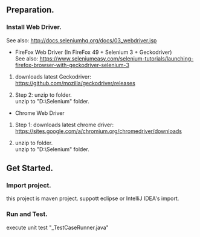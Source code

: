 ## Preparation.

### Install Web Driver.  
See also: http://docs.seleniumhq.org/docs/03_webdriver.jsp

- FireFox Web Driver (In FireFox 49 + Selenium 3 + Geckodriver)  
See also: https://www.seleniumeasy.com/selenium-tutorials/launching-firefox-browser-with-geckodriver-selenium-3  

1. downloads latest Geckodriver:  
   https://github.com/mozilla/geckodriver/releases  

2. Step 2: unzip to folder.  
   unzip to "D:\Selenium\" folder.

- Chrome Web Driver  

1. Step 1: downloads latest chrome driver:  
https://sites.google.com/a/chromium.org/chromedriver/downloads  

2. unzip to folder.  
unzip to "D:\Selenium\" folder.

## Get Started.

### Import project.  
this project is maven project. suppott eclipse or IntelliJ IDEA's import.

### Run and Test.  
execute unit test "_TestCaseRunner.java" 




